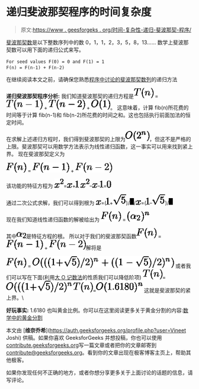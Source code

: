 # 递归斐波那契程序的时间复杂度

> 原文:[https://www . geesforgeks . org/时间-复杂性-递归-斐波那契-程序/](https://www.geeksforgeeks.org/time-complexity-recursive-fibonacci-program/)

[斐波那契数](https://www.geeksforgeeks.org/program-for-nth-fibonacci-number/)是以下整数序列中的数 0，1，1，2，3，5，8，13……
数学上斐波那契数可以用下面的递归公式来写。

```
For seed values F(0) = 0 and F(1) = 1
F(n) = F(n-1) + F(n-2)

```

在继续阅读本文之前，请确保您熟悉[程序中讨论的斐波那契数列](https://www.geeksforgeeks.org/program-for-nth-fibonacci-number/)的递归方法

**递归斐波那契程序分析:**
我们知道斐波那契的递归方程是![T(n)](img/5a3721c914e82a59126415e55f9b2e5c.png "Rendered by QuickLaTeX.com") = ![T(n-1)](img/c264d5bbf33368a2aa7bf0465491a382.png "Rendered by QuickLaTeX.com") + ![T(n-2)](img/7bb89bac84faa87ca9e7f1d366ce7e8a.png "Rendered by QuickLaTeX.com") + ![O(1)](img/db6b8ec76c84546c6b00e1bc2a0fdbd1.png "Rendered by QuickLaTeX.com")。
这意味着，计算 fib(n)所花费的时间等于计算 fib(n-1)和 fib(n-2)所花费的时间之和。这也包括执行前面加法的恒定时间。

在求解上述递归方程时，我们得到斐波那契的上限为![O(2^n)](img/5bd5792b97ac09c3011b71e9309734ec.png "Rendered by QuickLaTeX.com")，但这不是严格的上限。斐波那契可以用数学方法表示为线性递归函数，这一事实可以用来找到紧上界。
现在斐波那契定义为

![F(n)](img/89e94a6914ebc89f595445c8579ba1c1.png "Rendered by QuickLaTeX.com") = ![F(n-1)](img/a63c6734bb610343aed2e237eb9a4317.png "Rendered by QuickLaTeX.com") + ![F(n-2)](img/5e4ea037cade6268c17d8a119853547f.png "Rendered by QuickLaTeX.com")

该功能的特征方程为
![x^2](img/3b3caf003c0c35a6060949f498dfb13d.png "Rendered by QuickLaTeX.com")=![x](img/54a2a70f5ead0a1cc327fc74b8d5495e.png "Rendered by QuickLaTeX.com")+![1](img/f83b22229dcf34c56119bc8d5e5e3117.png "Rendered by QuickLaTeX.com")
![x^2](img/3b3caf003c0c35a6060949f498dfb13d.png "Rendered by QuickLaTeX.com")–![x](img/54a2a70f5ead0a1cc327fc74b8d5495e.png "Rendered by QuickLaTeX.com")–![1](img/f83b22229dcf34c56119bc8d5e5e3117.png "Rendered by QuickLaTeX.com")=![0](img/0aff7f9122f65c54857e9214dcfdbb64.png "Rendered by QuickLaTeX.com")

通过二次公式求解，我们可以得到根为
![x](img/54a2a70f5ead0a1cc327fc74b8d5495e.png "Rendered by QuickLaTeX.com")=(![1](img/f83b22229dcf34c56119bc8d5e5e3117.png "Rendered by QuickLaTeX.com")+![\sqrt{5}](img/88e781bfaeb7953ec6fa9e61588b726f.png "Rendered by QuickLaTeX.com"))/![2](img/b8fbaaf9242360e81ed136b06f3e35b4.png "Rendered by QuickLaTeX.com")/![x](img/54a2a70f5ead0a1cc327fc74b8d5495e.png "Rendered by QuickLaTeX.com")=(![1](img/f83b22229dcf34c56119bc8d5e5e3117.png "Rendered by QuickLaTeX.com")–![\sqrt{5}](img/88e781bfaeb7953ec6fa9e61588b726f.png "Rendered by QuickLaTeX.com"))/![2](img/b8fbaaf9242360e81ed136b06f3e35b4.png "Rendered by QuickLaTeX.com")

现在我们知道线性递归函数的解被给出为
![F(n)](img/89e94a6914ebc89f595445c8579ba1c1.png "Rendered by QuickLaTeX.com") = ![($\alpha_1)^n](img/c00b1f4e935367f94b88f3ec4aa47bf4.png "Rendered by QuickLaTeX.com") + ![($\alpha_2)^n](img/790989014c07fecd0ee97180dd8694b9.png "Rendered by QuickLaTeX.com")

其中![$\alpha_1](img/a9291118f388684f9a6b4321dedea45b.png "Rendered by QuickLaTeX.com")和![$\alpha_2](img/83dbb391bff006d60687468d6cfa7c95.png "Rendered by QuickLaTeX.com")是特征方程的根。
所以对于我们的斐波那契函数![F(n)](img/89e94a6914ebc89f595445c8579ba1c1.png "Rendered by QuickLaTeX.com") = ![F(n-1)](img/a63c6734bb610343aed2e237eb9a4317.png "Rendered by QuickLaTeX.com") + ![F(n-2)](img/5e4ea037cade6268c17d8a119853547f.png "Rendered by QuickLaTeX.com")解将是

![F(n)](img/89e94a6914ebc89f595445c8579ba1c1.png "Rendered by QuickLaTeX.com") = ![((1+$\sqrt{5})/2)^n](img/322ad5a1b074bb1cfcf0543d0ab8644b.png "Rendered by QuickLaTeX.com") + ![((1-\sqrt{5})/2)^n](img/bad5c24578d886de5b07c0452b500ff8.png "Rendered by QuickLaTeX.com")
显然![T(n)](img/5a3721c914e82a59126415e55f9b2e5c.png "Rendered by QuickLaTeX.com")和![F(n)](img/89e94a6914ebc89f595445c8579ba1c1.png "Rendered by QuickLaTeX.com")是渐近相同的，因为这两个函数都表示同一事物。
因此可以说
![T(n)](img/5a3721c914e82a59126415e55f9b2e5c.png "Rendered by QuickLaTeX.com") = ![O(((1+$\sqrt{5})/2)^n+((1-\sqrt{5})/2)^n)](img/9271ed2b9681507de9b3ebdbadc9988e.png "Rendered by QuickLaTeX.com")
或者我们可以写在下面(利用[大 O 记数法](https://www.geeksforgeeks.org/analysis-of-algorithms-set-3asymptotic-notations/)的性质我们可以降低阶项)
![T(n)](img/5a3721c914e82a59126415e55f9b2e5c.png "Rendered by QuickLaTeX.com")=![O(((1+$\sqrt{5})/2)^n](img/f55e77ecda8f497378c4dbe84842b0a3.png "Rendered by QuickLaTeX.com")
![T(n)](img/5a3721c914e82a59126415e55f9b2e5c.png "Rendered by QuickLaTeX.com")=![O(1.6180)^n](img/c5ab9a8f739cba61144452b83a64ff1c.png "Rendered by QuickLaTeX.com")
这就是斐波那契的紧上界。\

**好玩事实:**
1.6180 也叫黄金比例。你可以在这里阅读更多关于黄金分割的内容:[数学中的黄金分割](https://www.mathsisfun.com/numbers/golden-ratio.html)

本文由 [**维奈乔希**](https://auth.geeksforgeeks.org/profile.php?user=Vineet Joshi) 供稿。如果你喜欢 GeeksforGeeks 并想投稿，你也可以使用[contribute.geeksforgeeks.org](http://www.contribute.geeksforgeeks.org)写一篇文章或者把你的文章邮寄到 contribute@geeksforgeeks.org。看到你的文章出现在极客博客主页上，帮助其他极客。

如果你发现任何不正确的地方，或者你想分享更多关于上面讨论的话题的信息，请写评论。
